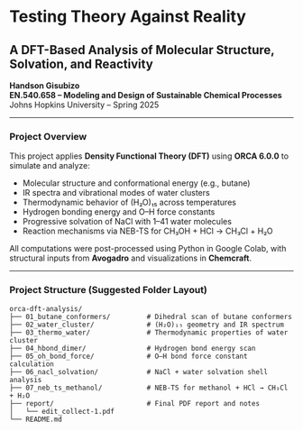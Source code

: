 # Testing Theory Against Reality  
## A DFT-Based Analysis of Molecular Structure, Solvation, and Reactivity

**Handson Gisubizo**  
**EN.540.658 – Modeling and Design of Sustainable Chemical Processes**  
Johns Hopkins University – Spring 2025

---

###  Project Overview

This project applies **Density Functional Theory (DFT)** using **ORCA 6.0.0** to simulate and analyze:

- Molecular structure and conformational energy (e.g., butane)
- IR spectra and vibrational modes of water clusters
- Thermodynamic behavior of (H₂O)₁₅ across temperatures
- Hydrogen bonding energy and O–H force constants
- Progressive solvation of NaCl with 1–41 water molecules
- Reaction mechanisms via NEB-TS for CH₃OH + HCl → CH₃Cl + H₂O

All computations were post-processed using Python in Google Colab, with structural inputs from **Avogadro** and visualizations in **Chemcraft**.

---

###  Project Structure (Suggested Folder Layout)

```
orca-dft-analysis/
├── 01_butane_conformers/         # Dihedral scan of butane conformers
├── 02_water_cluster/             # (H₂O)₁₅ geometry and IR spectrum
├── 03_thermo_water/              # Thermodynamic properties of water cluster
├── 04_hbond_dimer/               # Hydrogen bond energy scan
├── 05_oh_bond_force/             # O–H bond force constant calculation
├── 06_nacl_solvation/            # NaCl + water solvation shell analysis
├── 07_neb_ts_methanol/           # NEB-TS for methanol + HCl → CH₃Cl + H₂O
├── report/                       # Final PDF report and notes
│   └── edit_collect-1.pdf
└── README.md
```
